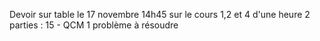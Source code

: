 Devoir sur table le 17 novembre 14h45 sur le cours 1,2 et 4 d'une heure
2 parties :
15 - QCM
1 problème à résoudre